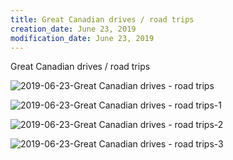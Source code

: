 ```yaml
---
title: Great Canadian drives / road trips
creation_date: June 23, 2019
modification_date: June 23, 2019
---
```



Great Canadian drives / road trips

![2019-06-23-Great Canadian drives - road trips](images/2019-06-23-Great%20Canadian%20drives%20-%20road%20trips.jpeg)

![2019-06-23-Great Canadian drives - road trips-1](images/2019-06-23-Great%20Canadian%20drives%20-%20road%20trips-1.jpeg)

![2019-06-23-Great Canadian drives - road trips-2](images/2019-06-23-Great%20Canadian%20drives%20-%20road%20trips-2.jpeg)

![2019-06-23-Great Canadian drives - road trips-3](images/2019-06-23-Great%20Canadian%20drives%20-%20road%20trips-3.jpeg)


